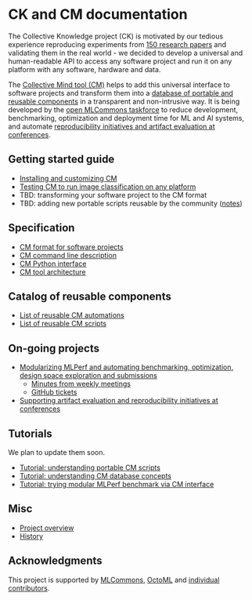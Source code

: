 # CK and CM documentation

The Collective Knowledge project (CK) is motivated by our tedious experience reproducing experiments 
from [150 research papers](https://learning.acm.org/techtalks/reproducibility)
and validating them in the real world - we decided to develop a universal and human-readable API to access any software project
and run it on any platform with any software, hardware and data.

The [Collective Mind tool (CM)](https://github.com/mlcommons/ck/tree/master/cm/cmind)
helps to add this universal interface to software projects and transform them into a 
[database of portable and reusable components](https://github.com/mlcommons/ck/blob/master/docs/list_of_scripts.md)
in a transparent and non-intrusive way.
It is being developed by the [open MLCommons taskforce](https://github.com/mlcommons/ck/blob/master/docs/mlperf-education-workgroup.md) 
to reduce development, benchmarking, optimization and deployment time for ML and AI systems,
and automate [reproducibility initiatives and artifact evaluation at conferences](https://github.com/mlcommons/ck/blob/master/docs/tutorials/sc22-scc-mlperf.md).


## Getting started guide

* [Installing and customizing CM](installation.md)
* [Testing CM to run image classification on any platform](tutorials/modular-image-classification.md)
* TBD: transforming your software project to the CM format
* TBD: adding new portable scripts reusable by the community ([notes](../cm/docs/tutorial-scripts.md#adding-new-artifacts-scripts-and-workflows-to-cm))

## Specification

* [CM format for software projects](specs/cm-repository.md)
* [CM command line description](specs/cm-cli.md)
* [CM Python interface](specs/cm-python-interface.md)
* [CM tool architecture](specs/cm-tool-architecture.md)

## Catalog of reusable components

* [List of reusable CM automations](list_of_automations.md)
* [List of reusable CM scripts](list_of_scripts.md)

## On-going projects

* [Modularizing MLPerf and automating benchmarking, optimization, design space exploration and submissions](mlperf-education-workgroup.md)
  * [Minutes from weekly meetings](https://docs.google.com/document/d/1zMNK1m_LhWm6jimZK6YE05hu4VH9usdbKJ3nBy-ZPAw/edit)
  * [GitHub tickets](https://github.com/mlcommons/ck/issues)
* [Supporting artifact evaluation and reproducibility initiatives at conferences](https://cTuning.org/ae)

## Tutorials

We plan to update them soon.

* [Tutorial: understanding portable CM scripts](tutorials/scripts.md)
* [Tutorial: understanding CM database concepts](tutorials/concept.md)
* [Tutorial: trying modular MLPerf benchmark via CM interface](tutorials/sc22-scc-mlperf.md)


## Misc

* [Project overview](overview.md)
* [History](history.md)



## Acknowledgments

This project is supported by [MLCommons](https://mlcommons.org), [OctoML](https://octoml.ai) 
and [individual contributors](https://github.com/mlcommons/ck/blob/master/CONTRIBUTING.md).
